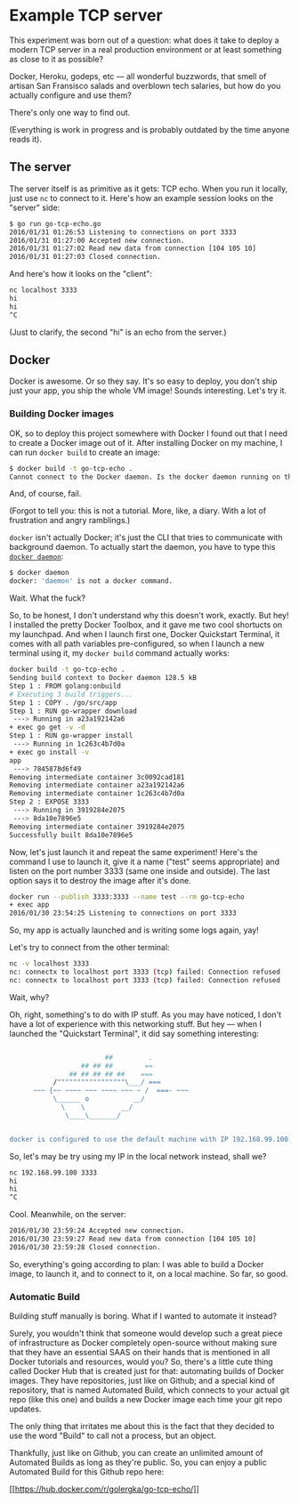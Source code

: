 # Example TCP server

This experiment was born out of a question: what does it take to deploy a modern TCP server in a real production environment or at least something as close to it as possible?

Docker, Heroku, godeps, etc — all wonderful buzzwords, that smell of artisan San Fransisco salads and overblown tech salaries, but how do you actually configure and use them?

There's only one way to find out.

(Everything is work in progress and is probably outdated by the time anyone reads it).

## The server

The server itself is as primitive as it gets: TCP echo. When you run it locally, just use `nc` to connect to it. Here's how an example session looks on the "server" side:

```bash
$ go run go-tcp-echo.go
2016/01/31 01:26:53 Listening to connections on port 3333
2016/01/31 01:27:00 Accepted new connection.
2016/01/31 01:27:02 Read new data from connection [104 105 10]
2016/01/31 01:27:03 Closed connection.
```

And here's how it looks on the "client":

```bash
nc localhost 3333
hi
hi
^C
```

(Just to clarify, the second "hi" is an echo from the server.)

## Docker

Docker is awesome. Or so they say. It's so easy to deploy, you don't ship just your app, you ship the whole VM image! Sounds interesting. Let's try it.

### Building Docker images

OK, so to deploy this project somewhere with Docker I found out that I need to create a Docker image out of it. After installing Docker on my machine, I can run `docker build` to create an image:

```bash
$ docker build -t go-tcp-echo .
Cannot connect to the Docker daemon. Is the docker daemon running on this host?
```

And, of course, fail.

(Forgot to tell you: this is not a tutorial. More, like, a diary. With a lot of frustration and angry ramblings.)

`docker` isn't actually Docker; it's just the CLI that tries to communicate with background daemon. To actually start the daemon, you have to type this [`docker daemon`](https://docs.docker.com/engine/reference/commandline/daemon/):

```bash
$ docker daemon
docker: 'daemon' is not a docker command.
```

Wait. What the fuck?

So, to be honest, I don't understand why this doesn't work, exactly. But hey! I installed the pretty Docker Toolbox, and it gave me two cool shortucts on my launchpad. And when I launch first one, Docker Quickstart Terminal, it comes with all path variables pre-configured, so when I launch a new terminal using it, my `docker build` command actually works:

```bash
docker build -t go-tcp-echo .
Sending build context to Docker daemon 128.5 kB
Step 1 : FROM golang:onbuild
# Executing 3 build triggers...
Step 1 : COPY . /go/src/app
Step 1 : RUN go-wrapper download
 ---> Running in a23a192142a6
+ exec go get -v -d
Step 1 : RUN go-wrapper install
 ---> Running in 1c263c4b7d0a
+ exec go install -v
app
 ---> 7845878d6f49
Removing intermediate container 3c0092cad181
Removing intermediate container a23a192142a6
Removing intermediate container 1c263c4b7d0a
Step 2 : EXPOSE 3333
 ---> Running in 3919284e2075
 ---> 8da10e7896e5
Removing intermediate container 3919284e2075
Successfully built 8da10e7896e5
```

Now, let's just launch it and repeat the same experiment! Here's the command I use to launch it, give it a name ("test" seems appropriate) and listen on the port number 3333 (same one inside and outside). The last option says it to destroy the image after it's done.

```bash
docker run --publish 3333:3333 --name test --rm go-tcp-echo
+ exec app
2016/01/30 23:54:25 Listening to connections on port 3333
```

So, my app is actually launched and is writing some logs again, yay!

Let's try to connect from the other terminal:

```bash
nc -v localhost 3333
nc: connectx to localhost port 3333 (tcp) failed: Connection refused
nc: connectx to localhost port 3333 (tcp) failed: Connection refused
```

Wait, why?

Oh, right, something's to do with IP stuff. As you may have noticed, I don't have a lot of experience with this networking stuff. But hey — when I launched the "Quickstart Terminal", it did say something interesting:

```bash

                        ##         .
                  ## ## ##        ==
               ## ## ## ## ##    ===
           /"""""""""""""""""\___/ ===
      ~~~ {~~ ~~~~ ~~~ ~~~~ ~~~ ~ /  ===- ~~~
           \______ o           __/
             \    \         __/
              \____\_______/


docker is configured to use the default machine with IP 192.168.99.100
```

So, let's may be try using my IP in the local network instead, shall we?

```bash
nc 192.168.99.100 3333
hi
hi
^C
```

Cool. Meanwhile, on the server:

```bash
2016/01/30 23:59:24 Accepted new connection.
2016/01/30 23:59:27 Read new data from connection [104 105 10]
2016/01/30 23:59:28 Closed connection.
```

So, everything's going according to plan: I was able to build a Docker image, to launch it, and to connect to it, on a local machine. So far, so good.

### Automatic Build

Building stuff manually is boring. What if I wanted to automate it instead?

Surely, you wouldn't think that someone would develop such a great piece of infrastructure as Docker completely open-source without making sure that they have an essential SAAS on their hands that is mentioned in all Docker tutorials and resources, would you? So, there's a little cute thing called Docker Hub that is created just for that: automating builds of Docker images. They have repositories, just like on Github; and a special kind of repository, that is named Automated Build, which connects to your actual git repo (like this one) and builds a new Docker image each time your git repo updates.

The only thing that irritates me about this is the fact that they decided to use the word "Build" to call not a process, but an object.

Thankfully, just like on Github, you can create an unlimited amount of Automated Builds as long as they're public. So, you can enjoy a public Automated Build for this Github repo here:

[[https://hub.docker.com/r/golergka/go-tcp-echo/]]
